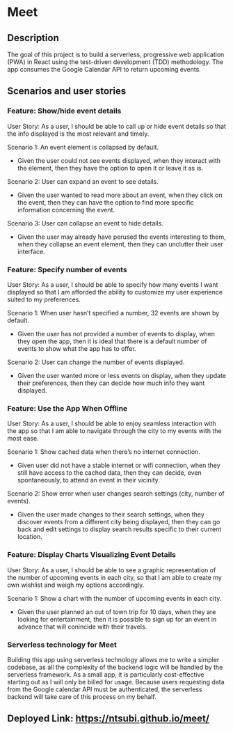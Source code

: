# Meet

## Description
The goal of this project is to build a serverless, progressive web application (PWA) in React using the test-driven development (TDD) methodology. The app consumes the Google Calendar API to return upcoming events.

## Scenarios and user stories

### Feature: Show/hide event details
User Story: As a user, I should be able to call up or hide event details so that the info displayed is the most relevant and timely. 

 Scenario 1: An event element is collapsed by default.
  - Given the user could not see events displayed, when they interact with the element, then they have the option to open it or leave it as is.

Scenario 2: User can expand an event to see details. 
 - Given the user wanted to read more about an event, when they click on the event, then they can have the option to find more specific information concerning the event.

 Scenario 3: User can collapse an event to hide details. 
 - Given the user may already have perused the events interesting to them, when they collapse an event element, then they can unclutter their user interface.

 ### Feature: Specify number of events
 User Story: As a user, I should be able to specify how many events I want displayed so that I am afforded the ability to customize my user experience suited to my preferences. 

Scenario 1: When user hasn’t specified a number, 32 events are shown by default.
- Given the user has not provided a number of events to display, when they open the app, then it is ideal that there is a default number of events to show what the app has to offer.

Scenario 2:  User can change the number of events displayed.
- Given the user wanted more or less events on display, when they update their preferences, then they can decide how much info they want displayed.

### Feature: Use the App When Offline
User Story: As a user, I should be able to enjoy seamless interaction with the app so that I am able to navigate through the city to my events with the most ease. 

Scenario 1: Show cached data when there’s no internet connection. 
- Given user did not have a stable internet or wifi connection, when they still have access to the cached data, then they can decide, even spontaneously, to attend an event in their vicinity. 

Scenario 2: Show error when user changes search settings (city, number of events).
- Given the user made changes to their search settings, when they discover events from a different city being displayed, then they can go back and edit settings to display search results specific to their current location.

### Feature: Display Charts Visualizing Event Details
User Story: As a user, I should be able to see a graphic representation of the number of upcoming events in each city, so that I am able to create my own wishlist and weigh my options accordingly. 

Scenario 1: Show a chart with the number of upcoming events in each city.
- Given the user planned an out of town trip for 10 days, when they are looking for entertainment, then it is possible to sign up for an event in advance that will conincide with their travels.

### Serverless technology for Meet
Building this app using serverless technology allows me to write a simpler codebase, as all the complexity of the backend logic will be handled by the serverless framework. As a small app, it is particularly cost-effective starting out as I will only be billed for usage. Because users requesting data from the Google calendar API must be authenticated, the serverless backend will take care of this process on my behalf. 

## Deployed Link: https://ntsubi.github.io/meet/